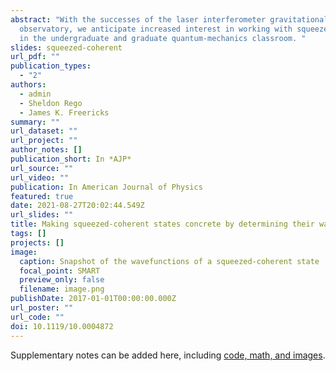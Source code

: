```yaml
---
abstract: "With the successes of the laser interferometer gravitational-wave
  observatory, we anticipate increased interest in working with squeezed states
  in the undergraduate and graduate quantum-mechanics classroom. "
slides: squeezed-coherent
url_pdf: ""
publication_types:
  - "2"
authors:
  - admin
  - Sheldon Rego
  - James K. Freericks
summary: ""
url_dataset: ""
url_project: ""
author_notes: []
publication_short: In *AJP*
url_source: ""
url_video: ""
publication: In American Journal of Physics
featured: true
date: 2021-08-27T20:02:44.549Z
url_slides: ""
title: Making squeezed-coherent states concrete by determining their wavefunction
tags: []
projects: []
image:
  caption: Snapshot of the wavefunctions of a squeezed-coherent state
  focal_point: SMART
  preview_only: false
  filename: image.png
publishDate: 2017-01-01T00:00:00.000Z
url_poster: ""
url_code: ""
doi: 10.1119/10.0004872
---
```



Supplementary notes can be added here, including [code, math, and images](https://wowchemy.com/docs/writing-markdown-latex/).